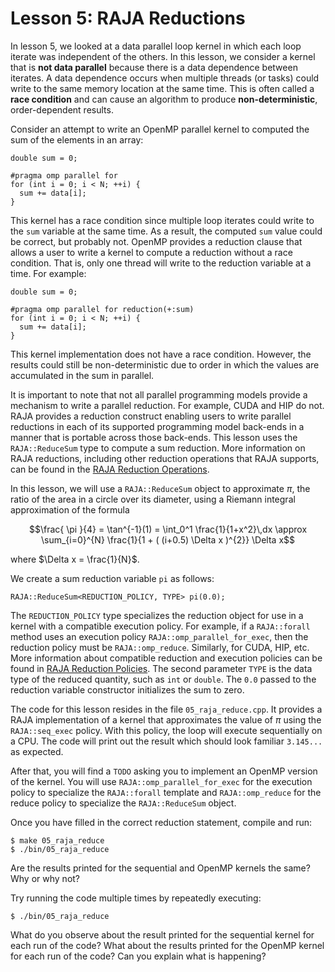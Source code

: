 # Lesson 5: RAJA Reductions 

In lesson 5, we looked at a data parallel loop kernel in which each loop
iterate was independent of the others. In this lesson, we consider a kernel 
that is **not data parallel** because there is a data dependence between
iterates. A data dependence occurs when multiple threads (or tasks) could
write to the same memory location at the same time. This is often called a
**race condition** and can cause an algorithm to produce **non-deterministic**,
order-dependent results. 

Consider an attempt to write an OpenMP parallel kernel to computed the sum of
the elements in an array:

```
double sum = 0;

#pragma omp parallel for
for (int i = 0; i < N; ++i) {
  sum += data[i];
}
```

This kernel has a race condition since multiple loop iterates could write
to the `sum` variable at the same time. As a result, the computed `sum` value
could be correct, but probably not. OpenMP provides a reduction clause that
allows a user to write a kernel to compute a reduction without a race condition.
That is, only one thread will write to the reduction variable at a time. For
example:

```
double sum = 0;

#pragma omp parallel for reduction(+:sum)
for (int i = 0; i < N; ++i) {
  sum += data[i];
}
```

This kernel implementation does not have a race condition. However, the results
could still be non-deterministic due to order in which the values are
accumulated in the sum in parallel.

It is important to note that not all parallel programming models provide a
mechanism to write a parallel reduction. For example, CUDA and HIP do not.
RAJA provides a reduction construct enabling users to write parallel reductions
in each of its supported programming model back-ends in a manner that is
portable across those back-ends. This lesson uses the `RAJA::ReduceSum` type
to compute a sum reduction. More information on RAJA reductions, including
other reduction operations that RAJA supports, can be found in the
[RAJA Reduction Operations](https://raja.readthedocs.io/en/develop/sphinx/user_guide/feature/reduction.html).

In this lesson, we will use a `RAJA::ReduceSum` object to approximate $\pi$,
the ratio of the area in a circle over its diameter, using a Riemann integral
approximation of the formula
```math
\frac{ \pi }{4} = \tan^{-1}(1) = \int_0^1 \frac{1}{1+x^2}\,dx \approx \sum_{i=0}^{N} \frac{1}{1 + ( (i+0.5) \Delta x )^{2}} \Delta x
```
where $\Delta x = \frac{1}{N}$.

We create a sum reduction variable `pi` as follows:

```
RAJA::ReduceSum<REDUCTION_POLICY, TYPE> pi(0.0);
```

The `REDUCTION_POLICY` type specializes the reduction object for use in a
kernel with a compatible execution policy. For example, if a `RAJA::forall`
method uses an execution policy `RAJA::omp_parallel_for_exec`, then the
reduction policy must be `RAJA::omp_reduce`. Similarly, for CUDA, HIP, etc.
More information about compatible reduction and execution policies can be
found in [RAJA Reduction Policies](https://raja.readthedocs.io/en/develop/sphinx/user_guide/feature/policies.html#reducepolicy-label).
The second parameter `TYPE` is the data type of the reduced quantity,
such as `int` or `double`. The `0.0` passed to the reduction variable
constructor initializes the sum to zero.

The code for this lesson resides in the file `05_raja_reduce.cpp`. It provides
a RAJA implementation of a kernel that approximates the value of $\pi$ using
the `RAJA::seq_exec` policy. With this policy, the loop will execute
sequentially on a CPU. The code will print out the result which should look
familiar `3.145...` as expected. 

After that, you will find a `TODO` asking you to implement an OpenMP version of
the kernel. You will use `RAJA::omp_parallel_for_exec` for the execution policy
to specialize the `RAJA::forall` template and `RAJA::omp_reduce` for the reduce
policy to specialize the `RAJA::ReduceSum` object.

Once you have filled in the correct reduction statement, compile and run:

```
$ make 05_raja_reduce
$ ./bin/05_raja_reduce
```

Are the results printed for the sequential and OpenMP kernels the same?
Why or why not?

Try running the code multiple times by repeatedly executing:

```
$ ./bin/05_raja_reduce
```

What do you observe about the result printed for the sequential kernel for
each run of the code? What about the results printed for the OpenMP kernel for
each run of the code? Can you explain what is happening?
